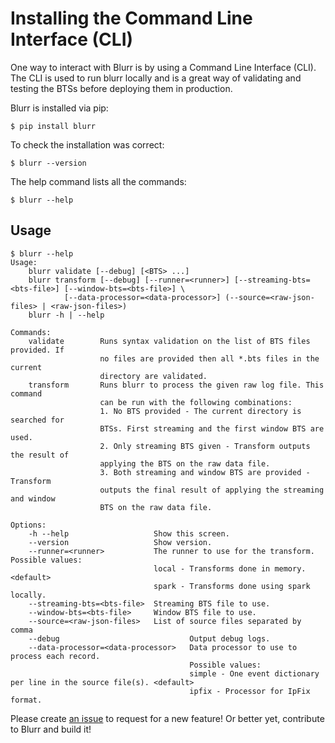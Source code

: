 # Installing the Command Line Interface (CLI)

One way to interact with Blurr is by using a Command Line Interface (CLI). The CLI is used to run blurr
locally and is a great way of validating and testing the BTSs before deploying them in 
production. 

Blurr is installed via pip:

`$ pip install blurr`

To check the installation was correct:

`$ blurr --version`

The help command lists all the commands:

`$ blurr --help`

## Usage
```
$ blurr --help
Usage:
    blurr validate [--debug] [<BTS> ...]
    blurr transform [--debug] [--runner=<runner>] [--streaming-bts=<bts-file>] [--window-bts=<bts-file>] \
            [--data-processor=<data-processor>] (--source=<raw-json-files> | <raw-json-files>)
    blurr -h | --help

Commands:
    validate        Runs syntax validation on the list of BTS files provided. If
                    no files are provided then all *.bts files in the current
                    directory are validated.
    transform       Runs blurr to process the given raw log file. This command
                    can be run with the following combinations:
                    1. No BTS provided - The current directory is searched for
                    BTSs. First streaming and the first window BTS are used.
                    2. Only streaming BTS given - Transform outputs the result of
                    applying the BTS on the raw data file.
                    3. Both streaming and window BTS are provided - Transform
                    outputs the final result of applying the streaming and window
                    BTS on the raw data file.

Options:
    -h --help                   Show this screen.
    --version                   Show version.
    --runner=<runner>           The runner to use for the transform. Possible values:
                                local - Transforms done in memory. <default>
                                spark - Transforms done using spark locally.
    --streaming-bts=<bts-file>  Streaming BTS file to use.
    --window-bts=<bts-file>     Window BTS file to use.
    --source=<raw-json-files>   List of source files separated by comma
    --debug                             Output debug logs.
    --data-processor=<data-processor>   Data processor to use to process each record.
                                        Possible values:
                                        simple - One event dictionary per line in the source file(s). <default>
                                        ipfix - Processor for IpFix format.
```

Please create [an issue](https://github.com/productml/blurr/issues/new) to request for a new feature! Or better yet, contribute to Blurr and build it!

